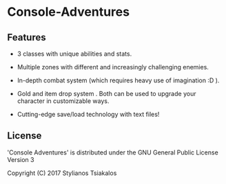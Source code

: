 # Console-Adventures
                                                  
## Features

* 3 classes with unique abilities and stats.

* Multiple zones with different and increasingly challenging enemies.

* In-depth combat system (which requires heavy use of imagination :D ).

* Gold and item drop system . Both can be used to upgrade your character in customizable ways.

* Cutting-edge save/load technology with text files!


## License

'Console Adventures' is distributed under the GNU General Public License Version 3

Copyright (C) 2017 Stylianos Tsiakalos
